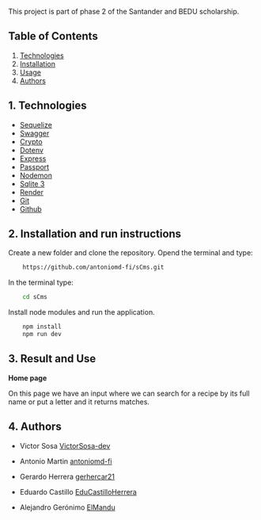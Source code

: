 This project is part of phase 2 of the Santander and BEDU scholarship.


## Table of Contents
1. [Technologies](#technologies)
2. [Installation](#installation)
3. [Usage](#usage)
4. [Authors](#authors)


<a name="technologies"></a>
## 1. Technologies

* [Sequelize](https://sequelize.org/)
* [Swagger](https://swagger.io/)
* [Crypto](https://developer.mozilla.org/en-US/docs/Web/JavaScript)
* [Dotenv](https://www.npmjs.com/package/dotenv)
* [Express](https://expressjs.com/)
* [Passport](https://www.passportjs.org/)
* [Nodemon](https://www.npmjs.com/package/nodemon)
* [Sqlite 3](https://www.sqlite.org/index.html)
* [Render](https://render.com/)
* [Git](https://git-scm.com/)
* [Github](https://github.com/)

<a name="installation"></a>
## 2. Installation and run instructions
Create a new folder and clone the repository.
Opend the terminal and type:
```bash
    https://github.com/antoniomd-fi/sCms.git
```
In the terminal type:
```bash
    cd sCms
```
Install node modules and run the application.
```bash
    npm install
    npm run dev
```

<a name="usage"></a>
## 3. Result and Use

**Home page**


On this page we have an input where we can search for a recipe by its full name or put a letter and it returns matches.



<a name="authors"></a>
## 4. Authors

- Victor Sosa [VictorSosa-dev](https://www.github.com/VictorSosa-dev)

- Antonio Martin [antoniomd-fi](https://github.com/antoniomd-fi)

- Gerardo Herrera [gerhercar21](https://github.com/gerhercar21)

- Eduardo Castillo [EduCastilloHerrera](https://github.com/EduCastilloHerrera)

- Alejandro Gerónimo [ElMandu](https://github.com/ElMandu)

